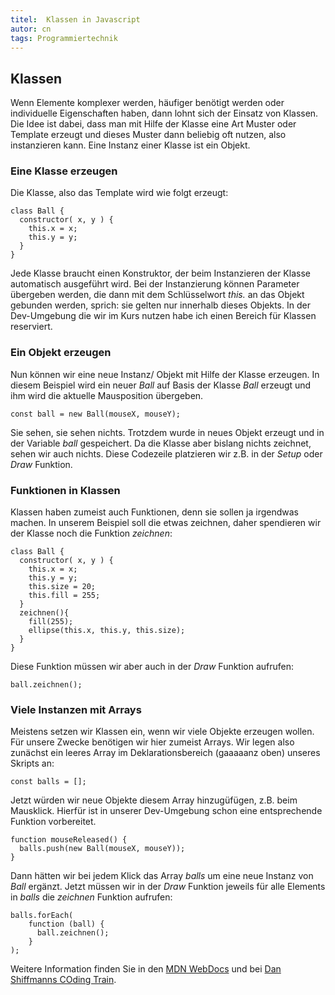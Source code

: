 ```yaml
---
titel:  Klassen in Javascript
autor: cn
tags: Programmiertechnik
---
```



## Klassen

Wenn Elemente komplexer werden, häufiger benötigt werden oder individuelle Eigenschaften haben, dann lohnt sich der Einsatz von Klassen. Die Idee ist dabei, dass man mit Hilfe der Klasse eine Art Muster oder Template erzeugt und dieses Muster dann beliebig oft nutzen, also instanzieren kann. Eine Instanz einer Klasse ist ein Objekt.

### Eine Klasse erzeugen
Die Klasse, also das Template wird wie folgt erzeugt:

```
class Ball {
  constructor( x, y ) { 
    this.x = x;
    this.y = y;
  }
}
```

Jede Klasse braucht einen Konstruktor, der beim Instanzieren der Klasse automatisch ausgeführt wird. Bei der Instanzierung können Parameter übergeben werden, die dann mit dem Schlüsselwort *this.* an das Objekt gebunden werden, sprich: sie gelten nur innerhalb dieses Objekts. In der Dev-Umgebung die wir im Kurs nutzen habe ich einen Bereich für Klassen reserviert.



### Ein Objekt erzeugen

Nun können wir eine neue Instanz/ Objekt mit Hilfe der Klasse erzeugen. In diesem Beispiel wird ein neuer *Ball* auf Basis der Klasse *Ball* erzeugt und ihm wird die aktuelle Mausposition übergeben.

```
const ball = new Ball(mouseX, mouseY);
```

Sie sehen, sie sehen nichts. Trotzdem wurde in neues Objekt erzeugt und in der Variable *ball* gespeichert. Da die Klasse aber bislang nichts zeichnet, sehen wir auch nichts. Diese Codezeile platzieren wir z.B. in der *Setup* oder *Draw* Funktion.

### Funktionen in Klassen
Klassen haben zumeist auch Funktionen, denn sie sollen ja irgendwas machen. In unserem Beispiel soll die etwas zeichnen, daher spendieren wir der Klasse noch die Funktion *zeichnen*:

```
class Ball {
  constructor( x, y ) { 
    this.x = x;
    this.y = y;
    this.size = 20;
    this.fill = 255;
  }
  zeichnen(){
    fill(255);
    ellipse(this.x, this.y, this.size);
  }
}
```

Diese Funktion müssen wir aber auch in der *Draw* Funktion aufrufen:

```
ball.zeichnen();
```



### Viele Instanzen mit Arrays

Meistens setzen wir Klassen ein, wenn wir viele Objekte erzeugen wollen. Für unsere Zwecke benötigen wir hier zumeist Arrays. Wir legen also zunächst ein leeres Array im Deklarationsbereich (gaaaaanz oben) unseres Skripts an:

```
const balls = [];
```

Jetzt würden wir neue Objekte diesem Array hinzugüfügen, z.B. beim Mausklick. Hierfür ist in unserer Dev-Umgebung schon eine entsprechende Funktion vorbereitet.

```
function mouseReleased() {
  balls.push(new Ball(mouseX, mouseY));
}
```

Dann hätten wir bei jedem Klick das Array *balls* um eine neue Instanz von *Ball* ergänzt. Jetzt müssen wir in der *Draw* Funktion jeweils für alle Elements in *balls* die *zeichnen* Funktion aufrufen:

```
balls.forEach(
    function (ball) { 
      ball.zeichnen();
    }
);
```

Weitere Information finden Sie in den [MDN WebDocs](https://developer.mozilla.org/de/docs/Web/JavaScript/Reference/Klassen) und bei [Dan Shiffmanns COding Train](https://www.youtube.com/watch?v=xG2Vbnv0wvg&list=PLRqwX-V7Uu6Zy51Q-x9tMWIv9cueOFTFA&t=0s).